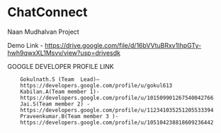 # ChatConnect
Naan Mudhalvan Project

Demo Link - https://drive.google.com/file/d/16bVVtuBRxv1IhpGTy-hwh9qwxXL1Msvv/view?usp=drivesdk



GOOGLE DEVELOPER PROFILE LINK 

        Gokulnath.S (Team  Lead)– 
        https://developers.google.com/profile/u/gokul613
        Kabilan.A(Team member 1)- 
        https://developers.google.com/profile/u/101509901267540042766
        Jai.S(Team member 2) -
        https://developers.google.com/profile/u/112341035251205533394
        Praveenkumar.B(Team member 3 )-
        https://developers.google.com/profile/u/105104238818609236442

